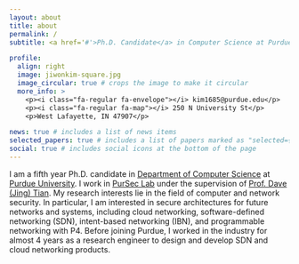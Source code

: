 ```yaml
---
layout: about
title: about
permalink: /
subtitle: <a href='#'>Ph.D. Candidate</a> in Computer Science at Purdue University.

profile:
  align: right
  image: jiwonkim-square.jpg
  image_circular: true # crops the image to make it circular
  more_info: >
    <p><i class="fa-regular fa-envelope"></i> kim1685@purdue.edu</p>
    <p><i class="fa-regular fa-map"></i> 250 N University St</p>
    <p>West Lafayette, IN 47907</p>

news: true # includes a list of news items
selected_papers: true # includes a list of papers marked as "selected={true}"
social: true # includes social icons at the bottom of the page
---
```


I am a fifth year Ph.D. candidate in [Department of Computer Science](https://www.cs.purdue.edu/) at [Purdue University](https://www.purdue.edu/).
I work in [PurSec Lab](https://pursec.cs.purdue.edu/) under the supervision of [Prof. Dave (Jing) Tian](https://davejingtian.org/).
My research interests lie in the field of computer and network security.
In particular, I am interested in secure architectures for future networks and systems, including cloud networking, software-defined networking (SDN), intent-based networking (IBN), and programmable networking with P4.
Before joining Purdue, I worked in the industry for almost 4 years as a research engineer to design and develop SDN and cloud networking products.

